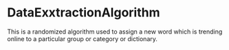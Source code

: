 # DataExxtractionAlgorithm
This is a randomized algorithm used to assign a new word which is trending online to a particular group or category or dictionary.
